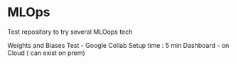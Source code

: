 # MLOps
Test repository to try several MLOops tech

Weights and Biases Test - Google Collab
Setup time : 5 min
Dashboard - on Cloud ( can exist on prem)
